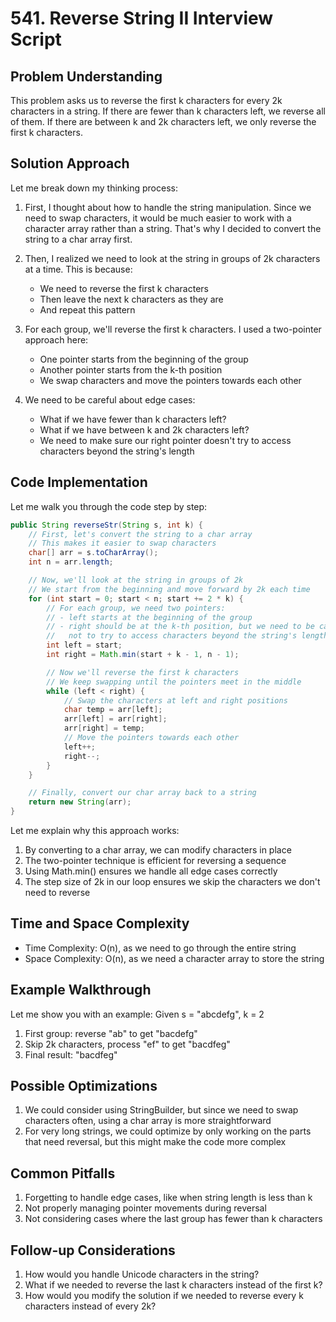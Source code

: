 # 541. Reverse String II Interview Script

## Problem Understanding
This problem asks us to reverse the first k characters for every 2k characters in a string. If there are fewer than k characters left, we reverse all of them. If there are between k and 2k characters left, we only reverse the first k characters.

## Solution Approach
Let me break down my thinking process:

1. First, I thought about how to handle the string manipulation. Since we need to swap characters, it would be much easier to work with a character array rather than a string. That's why I decided to convert the string to a char array first.

2. Then, I realized we need to look at the string in groups of 2k characters at a time. This is because:
   - We need to reverse the first k characters
   - Then leave the next k characters as they are
   - And repeat this pattern

3. For each group, we'll reverse the first k characters. I used a two-pointer approach here:
   - One pointer starts from the beginning of the group
   - Another pointer starts from the k-th position
   - We swap characters and move the pointers towards each other

4. We need to be careful about edge cases:
   - What if we have fewer than k characters left?
   - What if we have between k and 2k characters left?
   - We need to make sure our right pointer doesn't try to access characters beyond the string's length

## Code Implementation
Let me walk you through the code step by step:

```java
public String reverseStr(String s, int k) {
    // First, let's convert the string to a char array
    // This makes it easier to swap characters
    char[] arr = s.toCharArray();
    int n = arr.length;

    // Now, we'll look at the string in groups of 2k
    // We start from the beginning and move forward by 2k each time
    for (int start = 0; start < n; start += 2 * k) {
        // For each group, we need two pointers:
        // - left starts at the beginning of the group
        // - right should be at the k-th position, but we need to be careful
        //   not to try to access characters beyond the string's length
        int left = start;
        int right = Math.min(start + k - 1, n - 1);

        // Now we'll reverse the first k characters
        // We keep swapping until the pointers meet in the middle
        while (left < right) {
            // Swap the characters at left and right positions
            char temp = arr[left];
            arr[left] = arr[right];
            arr[right] = temp;
            // Move the pointers towards each other
            left++;
            right--;
        }
    }

    // Finally, convert our char array back to a string
    return new String(arr);
}
```

Let me explain why this approach works:
1. By converting to a char array, we can modify characters in place
2. The two-pointer technique is efficient for reversing a sequence
3. Using Math.min() ensures we handle all edge cases correctly
4. The step size of 2k in our loop ensures we skip the characters we don't need to reverse

## Time and Space Complexity
- Time Complexity: O(n), as we need to go through the entire string
- Space Complexity: O(n), as we need a character array to store the string

## Example Walkthrough
Let me show you with an example:
Given s = "abcdefg", k = 2
1. First group: reverse "ab" to get "bacdefg"
2. Skip 2k characters, process "ef" to get "bacdfeg"
3. Final result: "bacdfeg"

## Possible Optimizations
1. We could consider using StringBuilder, but since we need to swap characters often, using a char array is more straightforward
2. For very long strings, we could optimize by only working on the parts that need reversal, but this might make the code more complex

## Common Pitfalls
1. Forgetting to handle edge cases, like when string length is less than k
2. Not properly managing pointer movements during reversal
3. Not considering cases where the last group has fewer than k characters

## Follow-up Considerations
1. How would you handle Unicode characters in the string?
2. What if we needed to reverse the last k characters instead of the first k?
3. How would you modify the solution if we needed to reverse every k characters instead of every 2k?
